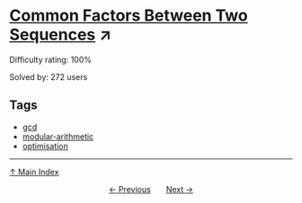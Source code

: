 # [Common Factors Between Two Sequences](https://projecteuler.net/problem=489) ↗️

Difficulty rating: 100%

Solved by: 272 users
## Tags

- [gcd](../tags/gcd.md)
- [modular-arithmetic](../tags/modular-arithmetic.md)
- [optimisation](../tags/optimisation.md)



---

[↑ Main Index](../README.md)


<div align=center><a href='488.md'>← Previous</a> &nbsp;&nbsp; &nbsp;&nbsp;  <a href='490.md'>Next →</a></div>
